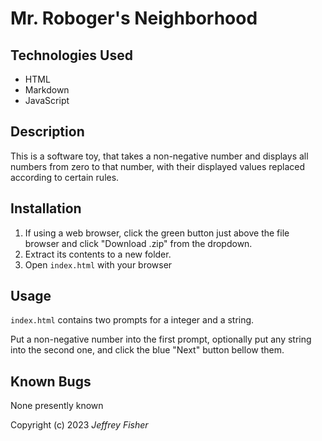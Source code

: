 # Mr. Roboger's Neighborhood

## Technologies Used

* HTML
* Markdown
* JavaScript

## Description

This is a software toy, that takes a non-negative number and displays all numbers from zero to that number, with their displayed values replaced
according to certain rules.

## Installation

1. If using a web browser, click the green button just above the file browser and click "Download .zip" from the dropdown.
2. Extract its contents to a new folder.
3. Open `index.html` with your browser

## Usage 

`index.html` contains two prompts for a integer and a string.

Put a non-negative number into the first prompt, optionally put any string into the second one, and click the blue "Next" button bellow them.

## Known Bugs

None presently known

Copyright (c) 2023 _Jeffrey Fisher_